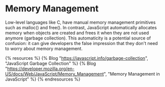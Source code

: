 # Memory Management

Low-level languages like C, have manual memory management primitives such as malloc() and free(). In contrast, JavaScript automatically allocates memory when objects are created and frees it when they are not used anymore (garbage collection). This automaticity is a potential source of confusion: it can give developers the false impression that they don't need to worry about memory management.

{% resources %}
  {% Blog "https://javascript.info/garbage-collection", "JavaScript Garbage Collection" %}
  {% Blog "https://developer.mozilla.org/en-US/docs/Web/JavaScript/Memory_Management", "Memory Management in JavaScript" %}
{% endresources %}
